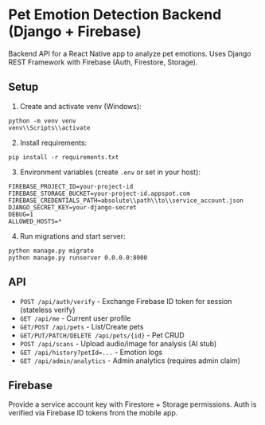 # Pet Emotion Detection Backend (Django + Firebase)

Backend API for a React Native app to analyze pet emotions. Uses Django REST Framework with Firebase (Auth, Firestore, Storage).

## Setup

1) Create and activate venv (Windows):
```
python -m venv venv
venv\\Scripts\\activate
```

2) Install requirements:
```
pip install -r requirements.txt
```

3) Environment variables (create `.env` or set in your host):
```
FIREBASE_PROJECT_ID=your-project-id
FIREBASE_STORAGE_BUCKET=your-project-id.appspot.com
FIREBASE_CREDENTIALS_PATH=absolute\\path\\to\\service_account.json
DJANGO_SECRET_KEY=your-django-secret
DEBUG=1
ALLOWED_HOSTS=*
```

4) Run migrations and start server:
```
python manage.py migrate
python manage.py runserver 0.0.0.0:8000
```

## API

- `POST /api/auth/verify` - Exchange Firebase ID token for session (stateless verify)
- `GET /api/me` - Current user profile
- `GET/POST /api/pets` - List/Create pets
- `GET/PUT/PATCH/DELETE /api/pets/{id}` - Pet CRUD
- `POST /api/scans` - Upload audio/image for analysis (AI stub)
- `GET /api/history?petId=...` - Emotion logs
- `GET /api/admin/analytics` - Admin analytics (requires admin claim)

## Firebase

Provide a service account key with Firestore + Storage permissions. Auth is verified via Firebase ID tokens from the mobile app.
